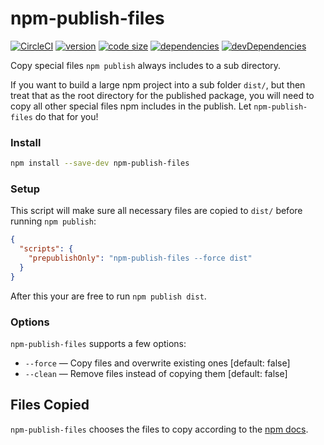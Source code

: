 # npm-publish-files

[![CircleCI](https://circleci.com/gh/iiroj/npm-publish-files.svg?style=shield)](https://circleci.com/gh/iiroj/npm-publish-files)
[![version](https://img.shields.io/npm/v/npm-publish-files.svg)](https://www.npmjs.com/package/npm-publish-files)
[![code size](https://img.shields.io/github/languages/code-size/iiroj/npm-publish-files.svg)](https://github.com/iiroj/npm-publish-files)
[![dependencies](https://img.shields.io/david/iiroj/npm-publish-files.svg)](https://github.com/iiroj/npm-publish-files/blob/master/package.json)
[![devDependencies](https://img.shields.io/david/dev/iiroj/npm-publish-files.svg)](https://github.com/iiroj/npm-publish-files/blob/master/package.json)

Copy special files <code>npm publish</code> always includes to a sub directory.

If you want to build a large npm project into a sub folder `dist/`, but then treat that as the root directory for the published package, you will need to copy all other special files npm includes in the publish. Let `npm-publish-files` do that for you!

### Install

```bash
npm install --save-dev npm-publish-files
```

### Setup

This script will make sure all necessary files are copied to `dist/` before running `npm publish`:

```json
{
  "scripts": {
    "prepublishOnly": "npm-publish-files --force dist"
  }
}
```

After this your are free to run `npm publish dist`.

### Options

`npm-publish-files` supports a few options:

* `--force` — Copy files and overwrite existing ones [default: false]
* `--clean` — Remove files instead of copying them [default: false]

## Files Copied

`npm-publish-files` chooses the files to copy according to the [npm docs](https://docs.npmjs.com/files/package.json#files).

